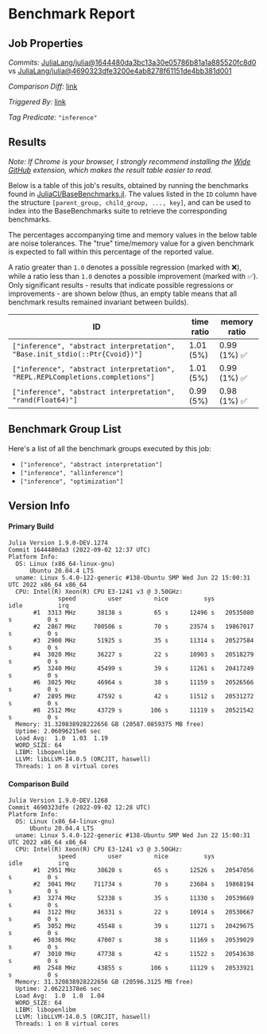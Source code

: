 # Benchmark Report

## Job Properties

*Commits:* [JuliaLang/julia@1644480da3bc13a30e05786b81a1a885520fc8d0](https://github.com/JuliaLang/julia/commit/1644480da3bc13a30e05786b81a1a885520fc8d0) vs [JuliaLang/julia@4690323dfe3200e4ab8278f61151de4bb381d001](https://github.com/JuliaLang/julia/commit/4690323dfe3200e4ab8278f61151de4bb381d001)

*Comparison Diff:* [link](https://github.com/JuliaLang/julia/compare/4690323dfe3200e4ab8278f61151de4bb381d001..1644480da3bc13a30e05786b81a1a885520fc8d0)

*Triggered By:* [link](https://github.com/JuliaLang/julia/pull/46587#issuecomment-1235678098)

*Tag Predicate:* `"inference"`

## Results

*Note: If Chrome is your browser, I strongly recommend installing the [Wide GitHub](https://chrome.google.com/webstore/detail/wide-github/kaalofacklcidaampbokdplbklpeldpj?hl=en)
extension, which makes the result table easier to read.*

Below is a table of this job's results, obtained by running the benchmarks found in
[JuliaCI/BaseBenchmarks.jl](https://github.com/JuliaCI/BaseBenchmarks.jl). The values
listed in the `ID` column have the structure `[parent_group, child_group, ..., key]`,
and can be used to index into the BaseBenchmarks suite to retrieve the corresponding
benchmarks.

The percentages accompanying time and memory values in the below table are noise tolerances. The "true"
time/memory value for a given benchmark is expected to fall within this percentage of the reported value.

A ratio greater than `1.0` denotes a possible regression (marked with :x:), while a ratio less
than `1.0` denotes a possible improvement (marked with :white_check_mark:). Only significant results - results
that indicate possible regressions or improvements - are shown below (thus, an empty table means that all
benchmark results remained invariant between builds).

| ID | time ratio | memory ratio |
|----|------------|--------------|
| `["inference", "abstract interpretation", "Base.init_stdio(::Ptr{Cvoid})"]` | 1.01 (5%)  | 0.99 (1%) :white_check_mark: |
| `["inference", "abstract interpretation", "REPL.REPLCompletions.completions"]` | 1.01 (5%)  | 0.99 (1%) :white_check_mark: |
| `["inference", "abstract interpretation", "rand(Float64)"]` | 0.99 (5%)  | 0.98 (1%) :white_check_mark: |

## Benchmark Group List

Here's a list of all the benchmark groups executed by this job:

- `["inference", "abstract interpretation"]`
- `["inference", "allinference"]`
- `["inference", "optimization"]`

## Version Info

#### Primary Build

```
Julia Version 1.9.0-DEV.1274
Commit 1644480da3 (2022-09-02 12:37 UTC)
Platform Info:
  OS: Linux (x86_64-linux-gnu)
      Ubuntu 20.04.4 LTS
  uname: Linux 5.4.0-122-generic #138-Ubuntu SMP Wed Jun 22 15:00:31 UTC 2022 x86_64 x86_64
  CPU: Intel(R) Xeon(R) CPU E3-1241 v3 @ 3.50GHz: 
              speed         user         nice          sys         idle          irq
       #1  3313 MHz      38138 s         65 s      12496 s   20535080 s          0 s
       #2  2867 MHz     700506 s         70 s      23574 s   19867017 s          0 s
       #3  2900 MHz      51925 s         35 s      11314 s   20527584 s          0 s
       #4  3020 MHz      36227 s         22 s      10903 s   20518279 s          0 s
       #5  3240 MHz      45499 s         39 s      11261 s   20417249 s          0 s
       #6  3025 MHz      46964 s         38 s      11159 s   20526566 s          0 s
       #7  2895 MHz      47592 s         42 s      11512 s   20531272 s          0 s
       #8  2512 MHz      43729 s        106 s      11119 s   20521542 s          0 s
  Memory: 31.320838928222656 GB (20587.0859375 MB free)
  Uptime: 2.06096215e6 sec
  Load Avg:  1.0  1.03  1.19
  WORD_SIZE: 64
  LIBM: libopenlibm
  LLVM: libLLVM-14.0.5 (ORCJIT, haswell)
  Threads: 1 on 8 virtual cores

```

#### Comparison Build

```
Julia Version 1.9.0-DEV.1268
Commit 4690323dfe (2022-09-02 12:28 UTC)
Platform Info:
  OS: Linux (x86_64-linux-gnu)
      Ubuntu 20.04.4 LTS
  uname: Linux 5.4.0-122-generic #138-Ubuntu SMP Wed Jun 22 15:00:31 UTC 2022 x86_64 x86_64
  CPU: Intel(R) Xeon(R) CPU E3-1241 v3 @ 3.50GHz: 
              speed         user         nice          sys         idle          irq
       #1  2951 MHz      38620 s         65 s      12526 s   20547056 s          0 s
       #2  3041 MHz     711734 s         70 s      23684 s   19868194 s          0 s
       #3  3274 MHz      52338 s         35 s      11330 s   20539669 s          0 s
       #4  3122 MHz      36331 s         22 s      10914 s   20530667 s          0 s
       #5  3052 MHz      45548 s         39 s      11271 s   20429675 s          0 s
       #6  3036 MHz      47007 s         38 s      11169 s   20539029 s          0 s
       #7  3010 MHz      47738 s         42 s      11522 s   20543630 s          0 s
       #8  2548 MHz      43855 s        106 s      11129 s   20533921 s          0 s
  Memory: 31.320838928222656 GB (20596.3125 MB free)
  Uptime: 2.06221378e6 sec
  Load Avg:  1.0  1.0  1.04
  WORD_SIZE: 64
  LIBM: libopenlibm
  LLVM: libLLVM-14.0.5 (ORCJIT, haswell)
  Threads: 1 on 8 virtual cores

```
